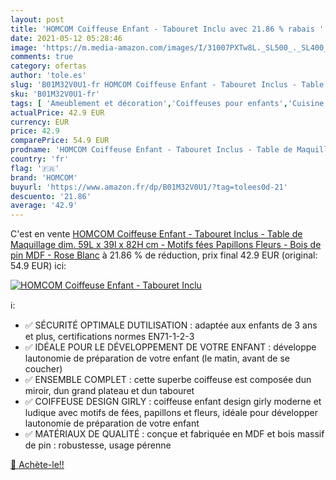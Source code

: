 ```yaml
---
layout: post
title: 'HOMCOM Coiffeuse Enfant - Tabouret Inclu avec 21.86 % rabais '
date: 2021-05-12 05:28:46
image: 'https://m.media-amazon.com/images/I/31007PXTw8L._SL500_._SL400_.jpg'
comments: true
category: ofertas
author: 'tole.es'
slug: 'B01M32V0U1-fr HOMCOM Coiffeuse Enfant - Tabouret Inclus - Table de...'
sku: 'B01M32V0U1-fr'
tags: [ 'Ameublement et décoration','Coiffeuses pour enfants','Cuisine et Maison','Meubles','Meubles de chambre denfant','homcom', ]
actualPrice: 42.9 EUR
currency: EUR
price: 42.9
comparePrice: 54.9 EUR
prodname: 'HOMCOM Coiffeuse Enfant - Tabouret Inclus - Table de Maquillage dim. 59L x 39l x 82H cm - Motifs fées  Papillons  Fleurs - Bois de pin  MDF - Rose Blanc'
country: 'fr'
flag: '🇫🇷'
brand: 'HOMCOM'
buyurl: 'https://www.amazon.fr/dp/B01M32V0U1/?tag=tolees0d-21'
descuento: '21.86'
average: '42.9'
---
```


C'est en vente [HOMCOM Coiffeuse Enfant - Tabouret Inclus - Table de Maquillage dim. 59L x 39l x 82H cm - Motifs fées  Papillons  Fleurs - Bois de pin  MDF - Rose Blanc](https://www.amazon.fr/dp/B01M32V0U1/?tag=tolees0d-21)  à  21.86 % de réduction, prix final  42.9 EUR (original: 54.9 EUR) ici:

[![HOMCOM Coiffeuse Enfant - Tabouret Inclu](https://m.media-amazon.com/images/I/31007PXTw8L._SL500_._SL400_.jpg)](https://www.amazon.fr/dp/B01M32V0U1/?tag=tolees0d-21)

ℹ️:

- ✅ SÉCURITÉ OPTIMALE DUTILISATION : adaptée aux enfants de 3 ans et plus, certifications normes EN71-1-2-3
- ✅ IDÉALE POUR LE DÉVELOPPEMENT DE VOTRE ENFANT : développe lautonomie de préparation de votre enfant (le matin, avant de se coucher)
- ✅ ENSEMBLE COMPLET : cette superbe coiffeuse est composée dun miroir, dun grand plateau et dun tabouret
- ✅ COIFFEUSE DESIGN GIRLY : coiffeuse enfant design girly moderne et ludique avec motifs de fées, papillons et fleurs, idéale pour développer lautonomie de préparation de votre enfant
- ✅ MATÉRIAUX DE QUALITÉ : conçue et fabriquée en MDF et bois massif de pin : robustesse, usage pérenne

[🛒 Achète-le!!](https://www.amazon.fr/dp/B01M32V0U1/?tag=tolees0d-21)
